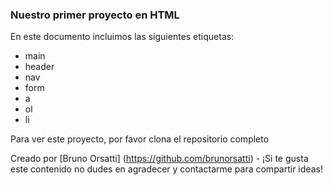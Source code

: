 ### Nuestro primer proyecto en HTML

En este documento incluimos las siguientes etiquetas:

- main
- header
- nav
- form
- a
- ol
- li

Para ver este proyecto, por favor clona el repositorio completo

Creado por [Bruno Orsatti] (https://github.com/brunorsatti) - ¡Si te gusta este contenido no dudes en agradecer y contactarme para compartir ideas!
